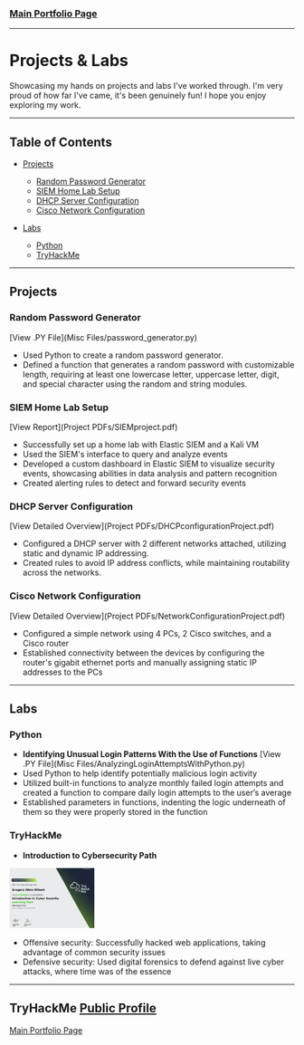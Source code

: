 ### [Main Portfolio Page](index.md) 

---
# Projects & Labs 

Showcasing my hands on projects and labs I've worked through. I'm very proud of how far I've came, it's been genuinely fun! I hope you enjoy exploring my work. 

---

## Table of Contents
- [Projects](#projects)
  - [Random Password Generator](#random-password-generator) 
  - [SIEM Home Lab Setup](#siem-home-lab-setup)
  - [DHCP Server Configuration](#dhcp-server-configuration)
  - [Cisco Network Configuration](#cisco-network-configuration)

- [Labs](#labs)
  - [Python](#python)
  - [TryHackMe](#tryhackme)

---

## Projects

### Random Password Generator 
 [View .PY File](Misc Files/password_generator.py)
 - Used Python to create a random password generator.
 - Defined a function that generates a random password with customizable length, requiring at least one lowercase letter, uppercase letter, digit, and special character using the random and string modules.

### SIEM Home Lab Setup
[View Report](Project PDFs/SIEMproject.pdf)
- Successfully set up a home lab with Elastic SIEM and a Kali VM
- Used the SIEM's interface to query and analyze events
- Developed a custom dashboard in Elastic SIEM to visualize security events, showcasing abilities in data analysis and pattern recognition
- Created alerting rules to detect and forward security events

### DHCP Server Configuration
[View Detailed Overview](Project PDFs/DHCPconfigurationProject.pdf)
- Configured a DHCP server with 2 different networks attached, utilizing static and dynamic IP addressing.
- Created rules to avoid IP address conflicts, while maintaining routability across the networks.

### Cisco Network Configuration 
[View Detailed Overview](Project PDFs/NetworkConfigurationProject.pdf) <!-- Consider changing wording from diagram to report depending on what I'm showcasing -->
   - Configured a simple network using 4 PCs, 2 Cisco switches, and a Cisco router
   - Established connectivity between the devices by configuring the router's gigabit ethernet ports and manually assigning static IP addresses to the PCs 

---

## Labs

### Python 
   - **Identifying Unusual Login Patterns With the Use of Functions**
 [View .PY File](Misc Files/AnalyzingLoginAttemptsWithPython.py)
 - Used Python to help identify potentially malicious login activity
 - Utilized built-in functions to analyze monthly failed login attempts and created a function to compare daily login attempts to the user’s average
 - Established parameters in functions, indenting the logic underneath of them so they were properly stored in the function

### TryHackMe
   - **Introduction to Cybersecurity Path**  <a href="Images/IntrotoCyberSecurityTHMCertificate.png" target="_blank">
  <img src="Images/IntrotoCyberSecurityTHMCertificate.png" alt="TryHackMe Intro to Cyber Security Certificate" width="150" />
</a>

  - Offensive security: Successfully hacked web applications, taking advantage of common security issues
  - Defensive security: Used digital forensics to defend against live cyber attacks, where time was of the essence

--- 

## TryHackMe <a href="https://tryhackme.com/r/p/Gahilbe91" target="_blank">Public Profile</a>
[Main Portfolio Page](index.md)
